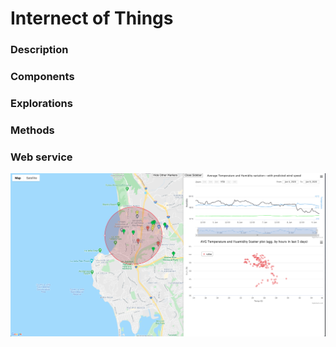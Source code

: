 # Internect of Things

### Description

### Components

### Explorations

### Methods

### Web service



![Project Screenshot](/assets/img_0.png)
